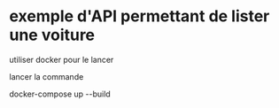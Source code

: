 # exemple d'API permettant de lister une voiture

utiliser docker pour le lancer

lancer la commande 


docker-compose up --build

